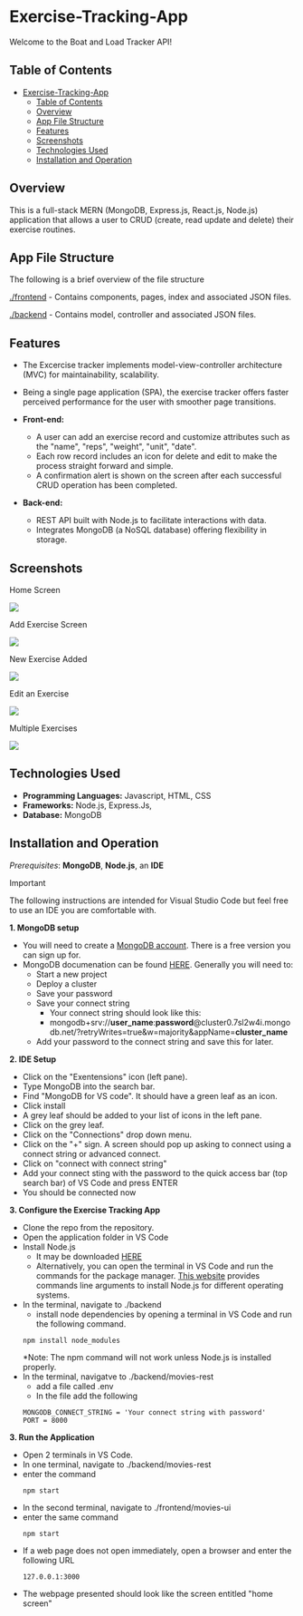 # Exercise-Tracking-App

Welcome to the Boat and Load Tracker API!

## Table of Contents
- [Exercise-Tracking-App](#exercise-tracking-app)
  - [Table of Contents](#table-of-contents)
  - [Overview](#overview)
  - [App File Structure](#app-file-structure)
  - [Features](#features)
  - [Screenshots](#screenshots)
  - [Technologies Used](#technologies-used)
  - [Installation and Operation](#installation-and-operation)
## Overview

This is a full-stack MERN (MongoDB, Express.js, React.js, Node.js) application that allows a user to CRUD (create, read update and delete) their exercise routines.

## App File Structure
The following is a brief overview of the file structure


[./frontend](https://github.com/voyagerfan/Exercise-Tracking-App/tree/main/backend) - Contains components, pages, index and associated JSON files.

[./backend](https://github.com/voyagerfan/Exercise-Tracking-App/tree/main/frontend) - Contains model, controller and associated JSON files.

## Features
* The Excercise tracker implements model-view-controller architecture (MVC) for maintainability, scalability. 
* Being a single page application (SPA), the exercise tracker offers faster perceived performance for the user with smoother page transitions.

* **Front-end:**
  * A user can add an exercise record and customize attributes such as the "name", "reps", "weight", "unit", "date".
  * Each row record includes an icon for delete and edit to make the process straight forward and simple.
  * A confirmation alert is shown on the screen after each successful CRUD operation has been completed.
  
* **Back-end:**
  * REST API built with Node.js to facilitate interactions with data.
  * Integrates MongoDB (a NoSQL database) offering flexibility in storage.  

## Screenshots
Home Screen

![](./screenshots/homescreen.png)

Add Exercise Screen

![](./screenshots/add_exercise_screen.png)

New Exercise Added

![](./screenshots/new_exercise_added.png)

Edit an Exercise

![](./screenshots/update_screen.png)

Multiple Exercises

![](./screenshots/multiple_entries.png)



## Technologies Used

- **Programming Languages:** Javascript, HTML, CSS 
- **Frameworks:** Node.js, Express.Js, 
- **Database:** MongoDB

## Installation and Operation

*Prerequisites*: **MongoDB**, **Node.js**, an **IDE**

> [!IMPORTANT]
> The following instructions are intended for Visual Studio Code but feel free to use an IDE you are comfortable with. 

**1. MongoDB setup**
* You will need to create a [MongoDB account](https://account.mongodb.com/account/login). There is a free version you can sign up for.
* MongoDB documenation can be found [HERE](https://www.mongodb.com/docs/atlas/getting-started/?_ga=2.42031591.393924942.1718915988-924210838.1718915988&_gac=1.55707609.1718931935.CjwKCAjwps-zBhAiEiwALwsVYUhT__z-AiKBSj7jQbqW2niZsWsHbx0h1hWaw1SpILlvYBZteqeR5RoCkdYQAvD_BwE). Generally you will need to:
  * Start a new project
  * Deploy a cluster
  * Save your password
  * Save your connect string
    * Your connect string should look like this:
    * mongodb+srv://**user_name**:**password**@cluster0.7sl2w4i.mongodb.net/?retryWrites=true&w=majority&appName=**cluster_name**
  * Add your password to the connect string and save this for later.

**2. IDE Setup**

* Click on the "Exentensions" icon (left pane).
* Type MongoDB into the search bar. 
* Find "MongoDB for VS code". It should have a green leaf as an icon.
* Click install
* A grey leaf should be added to your list of icons in the left pane.
* Click on the grey leaf.
* Click on the "Connections" drop down menu.
* Click on the "+" sign. A screen should pop up asking to connect using a connect string or advanced connect.
* Click on "connect with connect string" 
* Add your connect sting with the password to the quick access bar (top search bar) of VS Code and press ENTER
* You should be connected now

**3. Configure the Exercise Tracking App**
* Clone the repo from the repository.
* Open the application folder in VS Code
* Install Node.js
  * It may be downloaded [HERE](https://nodejs.org/en/download/source-code)
  * Alternatively, you can open the terminal in VS Code and run the commands for the package manager. [This website](https://nodejs.org/en/download/package-manager) provides commands line arguments to install Node.js for different operating systems.
* In the terminal, navigate to ./backend
  * install node dependencies by opening a terminal in VS Code and run the following command.
   ```
   npm install node_modules
   ```
   *Note: The npm command will not work unless Node.js is installed properly.
* In the terminal, navigatve to ./backend/movies-rest
  * add a file called .env
  * In the file add the following
   ```
   MONGODB_CONNECT_STRING = 'Your connect string with password' 
   PORT = 8000
   ```

**3. Run the Application**
* Open 2 terminals in VS Code.
* In one terminal, navigate to ./backend/movies-rest
* enter the command
   ```
   npm start
   ```
* In the second terminal, navigate to ./frontend/movies-ui
* enter the same command
   ```
   npm start
   ```
* If a web page does not open immediately, open a browser and enter the following URL
  ```
  127.0.0.1:3000
  ```
* The webpage presented should look like the screen entitled "home screen"
